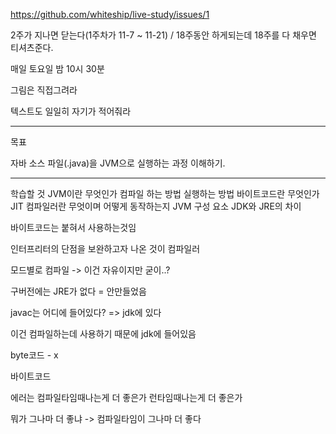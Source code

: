 https://github.com/whiteship/live-study/issues/1

2주가 지나면 닫는다(1주차가 11-7 ~ 11-21) / 18주동안 하게되는데 18주를 다 채우면 티셔츠준다.

매일 토요일 밤 10시 30분



그림은 직접그려라 

텍스트도 일일히 자기가 적어줘라

<hr>

목표

자바 소스 파일(.java)을 JVM으로 실행하는 과정 이해하기.

<hr>
학습할 것
JVM이란 무엇인가
컴파일 하는 방법
실행하는 방법
바이트코드란 무엇인가
JIT 컴파일러란 무엇이며 어떻게 동작하는지
JVM 구성 요소
JDK와 JRE의 차이



바이트코드는 붙혀서 사용하는것임

인터프리터의 단점을 보완하고자 나온 것이 컴파일러



모드별로 컴파일 -> 이건 자유이지만 굳이..?

구버전에는 JRE가 없다 = 안만들었음

javac는 어디에 들어있다? => jdk에 있다

이건 컴파일하는데 사용하기 때문에 jdk에 들어있음



byte코드 - x

바이트코드




에러는 컴파일타임때나는게 더 좋은가 런타임때나는게 더 좋은가

뭐가 그나마 더 좋냐 -> 컴파일타임이 그나마 더 좋다

